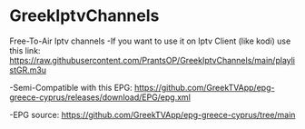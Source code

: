 # GreekIptvChannels
Free-To-Air Iptv channels
-If you want to use it on Iptv Client (like kodi) use this link: https://raw.githubusercontent.com/PrantsOP/GreekIptvChannels/main/playlistGR.m3u

-Semi-Compatible with this EPG: https://github.com/GreekTVApp/epg-greece-cyprus/releases/download/EPG/epg.xml

-EPG source: https://github.com/GreekTVApp/epg-greece-cyprus/tree/main
